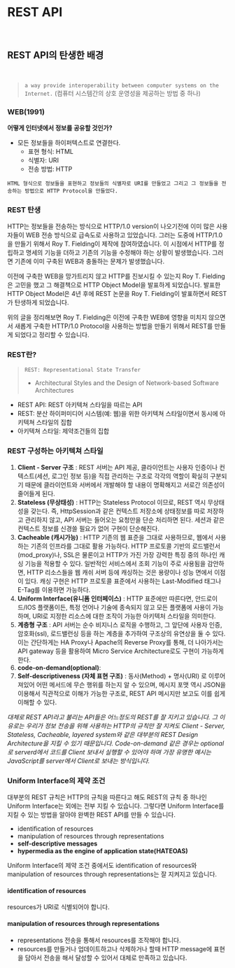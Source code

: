 # REST API

<br />

## REST API의 탄생한 배경

<br />

> `a way provide interoperability between computer systems on the Internet.` (컴퓨터 시스템간의 상호 운영성을 제공하는 방법 중 하나)

### WEB(1991)

**어떻게 인터넷에서 정보를 공유할 것인가?**

- 모든 정보들을 하이퍼텍스트로 연결한다.
  - 표현 형식: HTML
  - 식별자: URI
  - 전송 방법: HTTP

```
HTML 형식으로 정보들을 표현하고 정보들의 식별자로 URI를 만들었고 그리고 그 정보들을 전송하는 방법으로 HTTP Protocol을 만들었다.
```

### REST 탄생

HTTP는 정보들을 전송하는 방식으로 HTTP/1.0 version이 나오기전에 이미 많은 사용자들이 WEB 전송 방식으로 급속도로 사용하고 있었습니다. 그러는 도중에 HTTP/1.0을 만들기 위해서 Roy T. Fielding이 제작에 참여하였습니다. 이 시점에서 HTTP를 정립하고 명세의 기능을 더하고 기존의 기능을 수정해야 하는 상황이 발생했습니다. 그러면 기존에 이미 구축된 WEB과 충돌하는 문제가 발생했습니다.

이전에 구축한 WEB을 망가트리지 않고 HTTP를 진보시킬 수 있는지 Roy T. Fielding은 고민을 했고 그 해결책으로 HTTP Object Model을 발표하게 되었습니다. 발표한 HTTP Object Model은 4년 후에 REST 논문을 Roy T. Fielding이 발표하면서 REST가 탄생하게 되었습니다.

위의 글을 정리해보면 Roy T. Fielding은 이전에 구축한 WEB에 영향을 미치지 않으면서 새롭게 구축한 HTTP/1.0 Protocol을 사용하는 방법을 만들기 위해서 REST를 만들게 되었다고 정리할 수 있습니다.

### REST란?

> `REST: Representational State Transfer`
>
> - Architectural Styles and the Design of Network-based Software Architectures

- REST API: REST 아키텍쳐 스타일을 따르는 API
- REST: 분산 하이퍼미디어 시스템(예: 웹)을 위한 아키텍쳐 스타일이면서 동시에 아키텍쳐 스타일의 집합
- 아키텍쳐 스타일: 제약조건들의 집합

### REST 구성하는 아키텍쳐 스타일

1. **Client - Server 구조** : REST 서버는 API 제공, 클라이언트는 사용자 인증이나 컨텍스트(세션, 로그인 정보 등)을 직접 관리하는 구조로 각각의 역할이 확실히 구분되기 때문에 클라이언트와 서버에서 개발해야 할 내용이 명확해지고 서로간 의존성이 줄어들게 된다.
2. **Stateless (무상태성)** : HTTP는 Stateless Protocol 이므로, REST 역시 무상태성을 갖는다. 즉, HttpSession과 같은 컨텍스트 저장소에 상태정보를 따로 저장하고 관리하지 않고, API 서버는 들어오는 요청만을 단순 처리하면 된다. 세션과 같은 컨텍스트 정보를 신경쓸 필요가 없어 구현이 단순해진다.
3. **Cacheable (캐시가능)** : HTTP 기존의 웹 표준을 그대로 사용하므로, 웹에서 사용하는 기존의 인프라를 그대로 활용 가능하다. HTTP 프로토콜 기반의 로드밸런서(mod_proxy)나, SSL은 물론이고 HTTP가 가진 가장 강력한 특징 중의 하나인 캐싱 기능을 적용할 수 있다. 일반적인 서비스에서 조회 기능이 주로 사용됨을 감안하면, HTTP 리소스들을 웹 캐쉬 서버 등에 캐싱하는 것은 용량이나 성능 면에서 이점이 있다. 캐싱 구현은 HTTP 프로토콜 표준에서 사용하는 Last-Modified 태그나 E-Tag를 이용하면 가능하다.
4. **Uniform Interface(유니폼 인터페이스)** : HTTP 표준에만 따른다면, 안드로이드/IOS 플랫폼이든, 특정 언어나 기술에 종속되지 않고 모든 플랫폼에 사용이 가능하며, URI로 지정한 리소스에 대한 조작이 가능한 아키텍처 스타일을 의미한다.
5. **계층형 구조** : API 서버는 순수 비지니스 로직을 수행하고, 그 앞단에 사용자 인증, 암호화(ssl), 로드밸런싱 등을 하는 계층을 추가하여 구조상의 유연상을 둘 수 있다. 이는 간단하게는 HA Proxy나 Apache의 Reverse Proxy를 통해, 더 나아가서는 API gateway 등을 활용하여 Micro Service Architecture로도 구현이 가능하게 한다.
6. **code-on-demand(optional)**:
7. **Self-descriptiveness (자체 표현 구조)** : 동사(Method) + 명사(URI) 로 이루어져있어 어떤 메서드에 무슨 행위를 하는지 알 수 있으며, 메시지 포맷 역시 JSON을 이용해서 직관적으로 이해가 가능한 구조로, REST API 메시지만 보고도 이를 쉽게 이해할 수 있다.

_대체로 REST API라고 불리는 API들은 어느정도의 REST를 잘 지키고 있습니다. 그 이유로는 우리가 정보 전송을 위해 사용하는 HTTP의 규칙만 잘 지켜도 Client - Server, Stateless, Cacheable, layered system와 같은 대부분의 REST Design Architecture을 지킬 수 있기 때문입니다. Code-on-demand 같은 경우는 optional로 serverd에서 코드를 Client 보내서 실행할 수 있어야 하며 가장 유명한 예시는 JavaScript를 server에서 Client로 보내는 방식입니다._

### Uniform Interface의 제약 조건

대부분의 REST 규칙은 HTTP의 규칙을 따른다고 해도 REST의 규칙 중 하나인 Uniform Interface는 외에는 전부 지킬 수 있습니다. 그렇다면 Uniform Interface를 지킬 수 있는 방법을 알아야 완벽한 REST API를 만들 수 있습니다.

- identification of resources
- manipulation of resources through representations
- **self-descriptive messages**
- **hypermedia as the engine of application state(HATEOAS)**

Uniform Interface의 제약 조건 중에서도 identification of resources와 manipulation of resources through representations는 잘 지켜지고 있습니다.

#### identification of resources

resources가 URI로 식별되어야 합니다.

#### manipulation of resources through representations

- representations 전송을 통해서 resources를 조작해야 합니다.
- resources를 만들거나 업데이트하고나 삭제하거나 할때 HTTP message에 표현을 담아서 전송을 해서 달성할 수 있어서 대체로 만족하고 있습니다.
